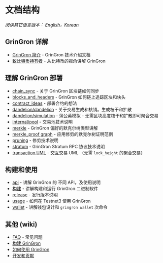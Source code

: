 # 文档结构

*阅读其它语言版本： [English](../table_of_contents.md)，[Korean](table_of_contents_KR.md)*

## GrinGron 详解

- [GrinGron 简介](intro.md) - GrinGron 技术介绍文档
- [致比特币持有者](gringron4bitcoiners_ZH-CN.md) - 从比特币的视角讲解 GrinGron

## 理解 GrinGron 部署

- [chain_sync](chain/chain_sync.md) - 关于 GrinGron 区块链如何同步
- [blocks_and_headers](chain/blocks_and_headers.md) - GrinGron 如何链上追踪区块和块头
- [contract_ideas](contract_ideas.md) - 部署合约的想法
- [dandelion/dandelion](dandelion/dandelion.md) - 关于交易生成和核销。生成枝干和扩散
- [dandelion/simulation](dandelion/simulation.md) - 蒲公英模拟 - 无需区块高度枝干和扩散即可聚合交易
- [internal/pool](internal/pool.md) - 交易池技术说明
- [merkle](merkle_ZH-CN.md) - GrinGron 偏好的默克尔树类型讲解
- [merkle_proof graph](merkle_proof/merkle_proof.png) - 应用修剪的默克尔树证明范例
- [pruning](pruning_ZH-CN.md) - 修剪技术说明
- [stratum](stratum.md) - GrinGron Stratum RPC 协议技术说明
- [transaction UML](https://github.com/groncoin/gringron-wallet/blob/master/doc/transaction/basic-transaction-wf.png) - 交互交易 UML （无需 `lock_height` 的聚合交易）

## 构建和使用

- [api](api/api.md) - 讲解 GrinGron 的 不同 API，及使用说明
- [构建](build_ZH-CN.md) - 讲解构建和运行 GrinGron 二进制软件
- [release](release_instruction.md) - 发行版本说明
- [usage](usage.md) - 如何在 Testnet3 使用 GrinGron
- [wallet](wallet/usage.md) - 讲解钱包设计和 `gringron wallet` 次命令

## 其他  (wiki)

- [FAQ](https://github.com/groncoin/docs/wiki/FAQ) - 常见问题
- [构建 GrinGron](https://github.com/groncoin/docs/wiki/Building)
- [如何使用 GrinGron](https://github.com/groncoin/docs/wiki/How-to-use-gringron)
- [开发和贡献](https://github.com/groncoin/docs/wiki/Hacking-and-contributing)

